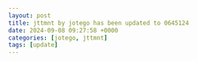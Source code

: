 ```yaml
---
layout: post
title: jttmnt by jotego has been updated to 0645124
date: 2024-09-08 09:27:58 +0000
categories: [jotego, jttmnt]
tags: [update]
---
```


